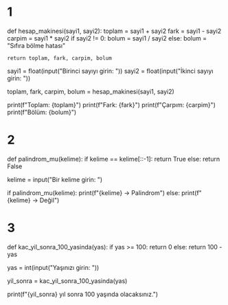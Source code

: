 # 1
def hesap_makinesi(sayi1, sayi2):
    toplam = sayi1 + sayi2
    fark = sayi1 - sayi2
    carpim = sayi1 * sayi2
    if sayi2 != 0:
        bolum = sayi1 / sayi2
    else:
        bolum = "Sıfıra bölme hatası"
    
    return toplam, fark, carpim, bolum
sayi1 = float(input("Birinci sayıyı girin: "))
sayi2 = float(input("İkinci sayıyı girin: "))

toplam, fark, carpim, bolum = hesap_makinesi(sayi1, sayi2)

print(f"Toplam: {toplam}")
print(f"Fark: {fark}")
print(f"Çarpım: {carpim}")
print(f"Bölüm: {bolum}")

# 2
def palindrom_mu(kelime):
    if kelime == kelime[::-1]:
        return True
    else:
        return False

kelime = input("Bir kelime girin: ")

if palindrom_mu(kelime):
    print(f"{kelime} -> Palindrom")
else:
    print(f"{kelime} -> Değil")


# 3
def kac_yil_sonra_100_yasinda(yas):
    if yas >= 100:
        return 0
    else:
        return 100 - yas

yas = int(input("Yaşınızı girin: "))

yil_sonra = kac_yil_sonra_100_yasinda(yas)

print(f"{yil_sonra} yıl sonra 100 yaşında olacaksınız.")

